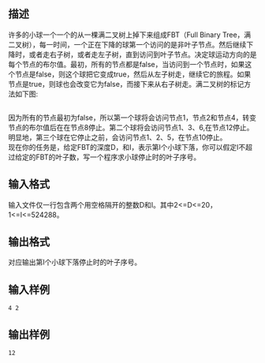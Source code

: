 ## 描述

<p> 许多的小球一个一个的从一棵满二叉树上掉下来组成FBT（Full Binary Tree，满二叉树），每一时间，一个正在下降的球第一个访问的是非叶子节点。然后继续下降时，或者走右子树，或者走左子树，直到访问到叶子节点。决定球运动方向的是每个节点的布尔值。最初，所有的节点都是false，当访问到一个节点时，如果这个节点是false，则这个球把它变成true，然后从左子树走，继续它的旅程。如果节点是true，则球也会改变它为false，而接下来从右子树走。满二叉树的标记方法如下图: </p> <p> <img src="/JudgeOnline/upload/image/20170603/20170603220024_56193.bmp" alt="" /> </p> <p> 因为所有的节点最初为false，所以第一个球将会访问节点1，节点2和节点4，转变节点的布尔值后在在节点8停止。第二个球将会访问节点1、3、6,在节点12停止。明显地，第三个球在它停止之前，会访问节点1、2、5，在节点10停止。<br /> 现在你的任务是，给定FBT的深度D，和I，表示第I个小球下落，你可以假定I不超过给定的FBT的叶子数，写一个程序求小球停止时的叶子序号。 </p>

## 输入格式

输入文件仅一行包含两个用空格隔开的整数D和I。其中2<=D<=20，1<=I<=524288。

## 输出格式

对应输出第I个小球下落停止时的叶子序号。

## 输入样例

```plaintext
4 2
```

## 输出样例

```plaintext
12
```



 



 

